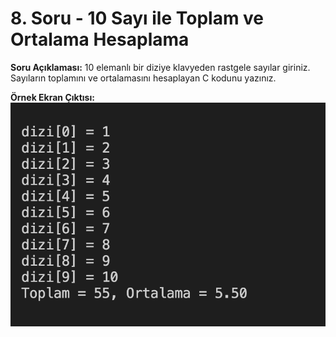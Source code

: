 # 8. Soru - 10 Sayı ile Toplam ve Ortalama Hesaplama

**Soru Açıklaması:**
10 elemanlı bir diziye klavyeden rastgele sayılar giriniz.  
Sayıların toplamını ve ortalamasını hesaplayan C kodunu yazınız.

**Örnek Ekran Çıktısı:** 
![alt text](../Ekran-Çıktıları/Ekran-Resmi_8.png)